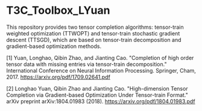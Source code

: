 # T3C_Toolbox_LYuan
This repository provides two tensor completion algorithms: tensor-train weighted optimization (TTWOPT) and tensor-train stochastic gradient descent (TTSGD), which are based on tensor-train decomposition and gradient-based optimization methods. 

[1] Yuan, Longhao, Qibin Zhao, and Jianting Cao. "Completion of high order tensor data with missing entries via tensor-train decomposition." International Conference on Neural Information Processing. Springer, Cham, 2017.
https://arxiv.org/pdf/1709.02641.pdf

[2] Longhao Yuan, Qibin Zhao and Jianting Cao. "High-dimension Tensor Completion via Gradient-based Optimization Under Tensor-train Format." arXiv preprint arXiv:1804.01983 (2018).
https://arxiv.org/pdf/1804.01983.pdf
